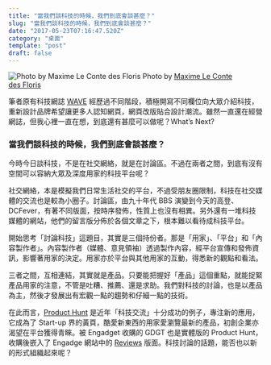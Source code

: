 ```yaml
---
title: "當我們談科技的時候，我們到底會談甚麼？"
slug: "當我們談科技的時候，我們到底會談甚麼？"
date: "2017-05-23T07:16:47.520Z"
category: "桌面"
template: "post"
draft: false
---
```


![Photo by [Maxime Le Conte des Floris](https://unsplash.com/@mlcdf)](img\1__CciqgPmXZ0aPSjH3M6Z__Wg.jpeg)
Photo by [Maxime Le Conte des Floris](https://unsplash.com/@mlcdf)

筆者原有科技網誌 [WAVE](https://www.thewave.hk/) 經歷過不同階段，積極開寫不同欄位向大眾介紹科技，重新設計品牌希望讓更多人認知網頁，網頁改版貼合設計潮流。雖然一直還在經營網誌，但我心裡一直在想，到底還有甚麼可以做呢？What’s Next?

### 當我們談科技的時候，我們到底會談甚麼？

今時今日談科技，不是在社交網絡，就是在討論區。不過在兩者之間，到底有沒有空間可以容納大眾及深度用家的科技平台呢？

社交網絡，本是模擬我們日常生活社交的平台，不過受朋友圈限制，科技在社交媒體的交流也是較為小圈子。討論區，由九十年代 BBS 演變到今天的高登、DCFever，有著不同版面，按時序發佈，性質上也沒有相異。另外還有一堆科技媒體的網站，他們的留言版分佈於各個文章之下，根本難以看待成科技平台。

開始思考「討論科技」這題目，其實是三個持份者。那是「用家」、「平台」和「內容製作者」。內容製作者（媒體、意見領袖）透過製作內容，經平台宣傳和發佈資訊，影響著用家的決定。用家亦於平台與其他用家的互動，得悉新的觀點和看法。

三者之間，互相連結，其實就是產品。只要能把握好「產品」這個重點，就能捉緊產品用家的注意，不管是吐糟、推薦、還是求助。我們對科技的討論，也是以產品為主，然後才發展出有宏觀一點的趨勢和仔細一點的技術。

在此而言，[Product Hunt](https://www.producthunt.com) 是近年「科技交流」十分成功的例子，專注新的應用，它成為了 Start-up 界的黃頁，酷愛新東西的用家愛瀏覽最新的產品，初創企業亦渴望在平台獲得青睞。被 Engadget 收購的 GDGT 也是實體版的 Product Hunt，收購後嵌入了 Engadge 網站中的 [Reviews](https://www.engadget.com/reviews/all/) 版面。科技討論的話題，能否也以新的形式組織起來呢？
